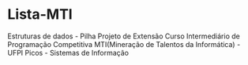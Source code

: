 # Lista-MTI
Estruturas de dados - Pilha
Projeto de Extensão
Curso Intermediário de Programação Competitiva MTI(Mineração de Talentos da Informática) - UFPI Picos - Sistemas de Informação

